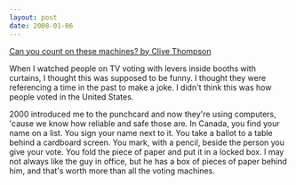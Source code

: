 ```yaml
---
layout: post
date: 2008-01-06
--- 
```


[Can you count on these machines? by Clive Thompson](https://www.nytimes.com/2008/01/06/magazine/06Vote-t.html)

When I watched people on TV voting with levers inside booths with curtains, I thought this was supposed to be funny. I thought they were referencing a time in the past to make a joke. I didn't think this was how people voted in the United States. 

2000 introduced me to the punchcard and now they're using computers, 'cause we know how reliable and safe those are. In Canada, you find your name on a list. You sign your name next to it. You take a ballot to a table behind a cardboard screen. You mark, with a pencil, beside the person you give your vote. You fold the piece of paper and put it in a locked box. I may not always like the guy in office, but he has a box of pieces of paper behind him, and that's worth more than all the voting machines.
